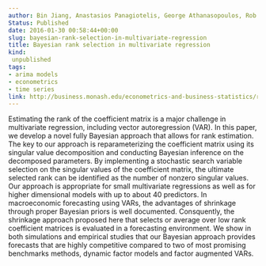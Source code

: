 ```yaml
---
author: Bin Jiang, Anastasios Panagiotelis, George Athanasopoulos, Rob J Hyndman, Farshid Vahid
Status: Published
date: 2016-01-30 00:58:44+00:00
slug: bayesian-rank-selection-in-multivariate-regression
title: Bayesian rank selection in multivariate regression
kind:
 unpublished
tags:
- arima models
- econometrics
- time series
link: http://business.monash.edu/econometrics-and-business-statistics/research/publications/ebs/wp06-16.pdf
---
```



Estimating the rank of the coefficient matrix is a major challenge in multivariate regression, including vector autoregression (VAR). In this paper, we develop a novel fully Bayesian approach that allows for rank estimation. The key to our approach is reparameterizing the coefficient matrix using its singular value decomposition and conducting Bayesian inference on the decomposed parameters. By implementing a stochastic search variable selection on the singular values of the coefficient matrix, the ultimate selected rank can be identified as the number of nonzero singular values. Our approach is appropriate for small multivariate regressions as well as for higher dimensional models with up to about 40 predictors. In macroeconomic forecasting using VARs, the advantages of shrinkage through proper Bayesian priors is well documented. Consquently, the shrinkage approach proposed here that selects or average over low rank coefficient matrices is evaluated in a forecasting environment. We show in both simulations and empirical studies that our Bayesian approach provides forecasts that are highly competitive compared to two of most promising benchmarks methods, dynamic factor models and factor augmented VARs.

